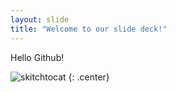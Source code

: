 ```yaml
---
layout: slide
title: "Welcome to our slide deck!"
---
```


Hello Github!

![skitchtocat](https://octodex.github.com/images/skitchtocat.png)
{: .center}
